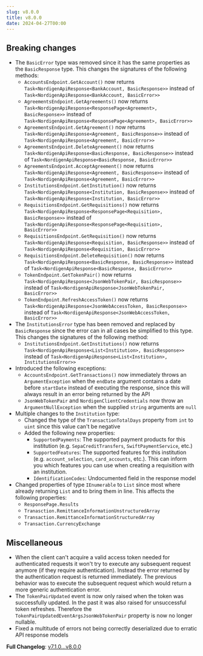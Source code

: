 ```yaml
---
slug: v8.0.0
title: v8.0.0
date: 2024-04-27T00:00
---
```


## Breaking changes

- The `BasicError` type was removed since it has the same properties as the `BasicResponse` type. This changes the signatures of the following methods:
  - `AccountsEndpoint.GetAccount()` now returns `Task<NordigenApiResponse<BankAccount, BasicResponse>>` instead of `Task<NordigenApiResponse<BankAccount, BasicError>>`
  - `AgreementsEndpoint.GetAgreements()` now returns `Task<NordigenApiResponse<ResponsePage<Agreement>, BasicResponse>>` instead of `Task<NordigenApiResponse<ResponsePage<Agreement>, BasicError>>`
  - `AgreementsEndpoint.GetAgreement()` now returns `Task<NordigenApiResponse<Agreement, BasicResponse>>` instead of `Task<NordigenApiResponse<Agreement, BasicError>>`
  - `AgreementsEndpoint.DeleteAgreement()` now returns `Task<NordigenApiResponse<BasicResponse, BasicResponse>>` instead of `Task<NordigenApiResponse<BasicResponse, BasicError>>`
  - `AgreementsEndpoint.AcceptAgreement()` now returns `Task<NordigenApiResponse<Agreement, BasicResponse>>` instead of `Task<NordigenApiResponse<Agreement, BasicError>>`
  - `InstitutionsEndpoint.GetInstitution()` now returns `Task<NordigenApiResponse<Institution, BasicResponse>>` instead of `Task<NordigenApiResponse<Institution, BasicError>>`
  - `RequisitionsEndpoint.GetRequisitions()` now returns `Task<NordigenApiResponse<ResponsePage<Requisition>, BasicResponse>>` instead of `Task<NordigenApiResponse<ResponsePage<Requisition>, BasicError>>`
  - `RequisitionsEndpoint.GetRequisition()` now returns `Task<NordigenApiResponse<Requisition, BasicResponse>>` instead of `Task<NordigenApiResponse<Requisition, BasicError>>`
  - `RequisitionsEndpoint.DeleteRequisition()` now returns `Task<NordigenApiResponse<BasicResponse, BasicResponse>>` instead of `Task<NordigenApiResponse<BasicResponse, BasicError>>`
  - `TokenEndpoint.GetTokenPair()` now returns `Task<NordigenApiResponse<JsonWebTokenPair, BasicResponse>>` instead of `Task<NordigenApiResponse<JsonWebTokenPair, BasicError>>`
  - `TokenEndpoint.RefreshAccessToken()` now returns `Task<NordigenApiResponse<JsonWebAccessToken, BasicResponse>>` instead of `Task<NordigenApiResponse<JsonWebAccessToken, BasicError>>`
- The `InstitutionsError` type has been removed and replaced by `BasicResponse` since the error can in all cases be simplified to this type. This changes the signatures of the following method:
  - `InstitutionsEndpoint.GetInstitutions()` now returns `Task<NordigenApiResponse<List<Institution>, BasicResponse>>` instead of `Task<NordigenApiResponse<List<Institution>, InstitutionsError>>`
- Introduced the following exceptions:
  - `AccountsEndpoint.GetTransactions()` now immediately throws an `ArgumentException` when the `endDate` argument contains a date before `startDate` instead of executing the response, since this will always result in an error being returned by the API
  - `JsonWebTokenPair` and `NordigenClientCredentials` now throw an `ArgumentNullException` when the supplied `string` arguments are `null`
- Multiple changes to the `Institution` type:
  - Changed the type of the `TransactionTotalDays` property from `int` to `uint` since this value can't be negative
  - Added the following new properties:
    - `SupportedPayments`: The supported payment products for this institution (e.g. `SepaCreditTransfers`, `SwiftPaymentService`, etc.)
    - `SupportedFeatures`: The supported features for this institution (e.g. `account_selection`, `card_accounts`, etc.). This can inform you which features you can use when creating a requisition with an institution.
    - `IdentificationCodes`: Undocumented field in the response model
- Changed properties of type `IEnumerable` to `List` since most where already returning `List` and to bring them in line. This affects the following properties:
  - `ResponsePage.Results`
  - `Tranasction.RemittanceInformationUnstructuredArray`
  - `Transaction.RemittanceInformationStructuredArray`
  - `Transaction.CurrencyExchange`

## Miscellaneous

- When the client can't acquire a valid access token needed for authenticated requests it won't try to execute any subsequent request anymore (if they require authentication). Instead the error returned by the authentication request is returned immediately. The previous behavior was to execute the subsequent request which would return a more generic authentication error.
- The `TokenPairUpdated` event is now only raised when the token was successfully updated. In the past it was also raised for unsuccessful token refreshes. Therefore the `TokenPairUpdatedEventArgsJsonWebTokenPair` property is now no longer nullable.
- Fixed a multitude of errors not being correctly deserialized due to erratic API response models

**Full Changelog**: [v7.1.0...v8.0.0](https://github.com/RobinTTY/NordigenApiClient/compare/v7.1.0...v8.0.0)
